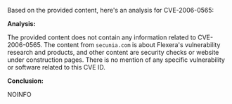 Based on the provided content, here's an analysis for CVE-2006-0565:

**Analysis:**

The provided content does not contain any information related to CVE-2006-0565. The content from `secunia.com` is about Flexera's vulnerability research and products, and other content are security checks or website under construction pages. There is no mention of any specific vulnerability or software related to this CVE ID.

**Conclusion:**

NOINFO